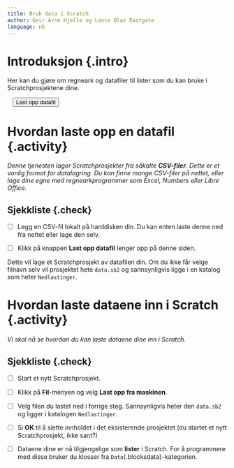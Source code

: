 ```yaml
---
title: Bruk data i Scratch
author: Geir Arne Hjelle og Lance Olav Eastgate
language: nb
---
```


<script type="text/javascript" src="https://cdnjs.cloudflare.com/ajax/libs/jszip/3.0.0/jszip.min.js"></script>

<script type="text/javascript" src="https://cdnjs.cloudflare.com/ajax/libs/FileSaver.js/2014-11-29/FileSaver.min.js"></script>

<script type="text/javascript" src="https://cdnjs.cloudflare.com/ajax/libs/es6-promise/3.2.2/es6-promise.min.js"></script>

<!--<script type="text/javascript"
src="https://cdnjs.cloudflare.com/ajax/libs/PapaParse/4.1.2/papaparse.min.js"></script>-->

<script type="text/javascript" src="papaparse.min.js"></script> <!-- Using local copy because CDN contains a bug in guessDelimiter, should disappear when they bump version -->


# Introduksjon {.intro}

Her kan du gjøre om regneark og datafiler til lister som du kan bruke i
Scratchprosjektene dine.

<div style="margin: auto; width: 480px">
  <button id="hent_fil" class="btn btn-default btn-lg btn-block">Last opp datafil</button>
  <input type="file" id="csv_fil" style="display:none">

  <div id="feilmelding"></div>

</div>


# Hvordan laste opp en datafil {.activity}

_Denne tjenesten lager Scratchprosjekter fra såkalte **CSV-filer**. Dette er et
vanlig format for datalagring. Du kan finne mange CSV-filer på nettet, eller
lage dine egne med regnearkprogrammer som Excel, Numbers eller Libre Office._

## Sjekkliste {.check}

- [ ] Legg en CSV-fil lokalt på harddisken din. Du kan enten laste denne ned fra
  nettet eller lage den selv.

- [ ] Klikk på knappen **Last opp datafil** lenger opp på denne siden.

Dette vil lage et Scratchprosjekt av datafilen din. Om du ikke får velge filnavn
selv vil prosjektet hete `data.sb2` og sannsynligvis ligge i en katalog som
heter `Nedlastinger`.


# Hvordan laste dataene inn i Scratch {.activity}

_Vi skal nå se hvordan du kan laste dataene dine inn i Scratch._

## Sjekkliste {.check}

- [ ] Start et nytt Scratchprosjekt.

- [ ] Klikk på **Fil**-menyen og velg **Last opp fra maskinen**.

- [ ] Velg filen du lastet ned i forrige steg. Sannsynligvis heter den
  `data.sb2` og ligger i katalogen `Nedlastinger`.

- [ ] Si **OK** til å slette innholdet i det eksisterende prosjektet (du startet
  et nytt Scratchprosjekt, ikke sant?)

- [ ] Dataene dine er nå tilgjengelige som **lister** i Scratch. For å
  programmere med disse bruker du klosser fra `Data`{.blocksdata}-kategorien.

<script type="text/javascript" src="data.js"></script>
